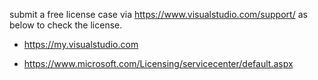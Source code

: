 submit a free license case via https://www.visualstudio.com/support/  as below to check the license.  

- https://my.visualstudio.com  

- https://www.microsoft.com/Licensing/servicecenter/default.aspx   